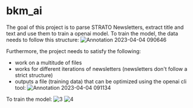 # bkm_ai

The goal of this project is to parse STRATO Newsletters, extract title and text and use them to train a openai model.
To train the model, the data needs to follow this structure:
![Annotation 2023-04-04 090646](https://user-images.githubusercontent.com/109588159/229714910-4e4bbfc1-221f-4d52-aa75-6ce548c8d709.png)

Furthermore, the project needs to satisfy the following:
- work on a multitude of files
- works for different iterations of newsletters (newsletters don't follow a strict structure)
- outputs a file (training data) that can be optimized using the openai cli tool:
![Annotation 2023-04-04 091134](https://user-images.githubusercontent.com/109588159/229715920-a09293ba-f80a-4d31-b145-7e175994dbe6.png)

To train the model:
![3](https://user-images.githubusercontent.com/109588159/229716504-57101627-e250-462b-b6e9-8dd5b99794fd.png)
![4](https://user-images.githubusercontent.com/109588159/229716970-3e9e03d5-fea8-480a-9e27-91b12ae630b0.png)

